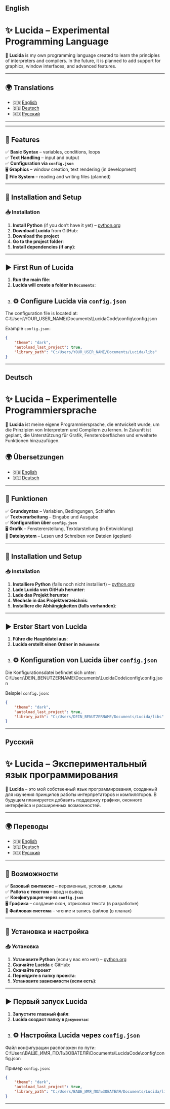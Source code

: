 ## English
<a id="english"></a>
# ✨ Lucida – Experimental Programming Language  

🌟 **Lucida** is my own programming language created to learn the principles of interpreters and compilers. In the future, it is planned to add support for graphics, window interfaces, and advanced features.  

---

## 🌍 Translations  
- 🇬🇧 [English](#english)
- 🇩🇪 [Deutsch](#german)
- 🇷🇺 [Русский](#russian)

---


---



## 🚀 Features  
✅ **Basic Syntax** – variables, conditions, loops  
✅ **Text Handling** – input and output  
✅ **Configuration via `config.json`**  
🖥️ **Graphics** – window creation, text rendering (in development)  
📂 **File System** – reading and writing files (planned)  

---

## 🔧 Installation and Setup  

### 📥 Installation  
1. **Install Python** (if you don’t have it yet) – [python.org](https://www.python.org/downloads/)  
2. **Download Lucida** from GitHub:  
3. **Download the project**  
4. **Go to the project folder**:  
5. **Install dependencies (if any)**:  

---

## ▶ First Run of Lucida  
1. **Run the main file**:  
2. **Lucida will create a folder in `Documents`**:  
3. ## ⚙ Configure Lucida via `config.json`  
The configuration file is located at:  
C:\Users\YOUR_USER_NAME\Documents\LucidaCode\config\config.json  

Example `config.json`:  
```json
{
    "theme": "dark",
    "autoload_last_project": true,
    "library_path": "C:/Users/YOUR_USER_NAME/Documents/Lucida/libs"
}
```
---

## Deutsch
<a id="german"></a>
# ✨ Lucida – Experimentelle Programmiersprache  

🌟 **Lucida** ist meine eigene Programmiersprache, die entwickelt wurde, um die Prinzipien von Interpretern und Compilern zu lernen. In Zukunft ist geplant, die Unterstützung für Grafik, Fensteroberflächen und erweiterte Funktionen hinzuzufügen.  

## 🌍 Übersetzungen
- 🇬🇧 [English](#english)
- 🇩🇪 [Deutsch](#german)

---

## 🚀 Funktionen  
✅ **Grundsyntax** – Variablen, Bedingungen, Schleifen  
✅ **Textverarbeitung** – Eingabe und Ausgabe  
✅ **Konfiguration über `config.json`**  
🖥️ **Grafik** – Fenstererstellung, Textdarstellung (in Entwicklung)  
📂 **Dateisystem** – Lesen und Schreiben von Dateien (geplant)  

---

## 🔧 Installation und Setup  

### 📥 Installation  
1. **Installiere Python** (falls noch nicht installiert) – [python.org](https://www.python.org/downloads/)  
2. **Lade Lucida von GitHub herunter**:  
3. **Lade das Projekt herunter**  
4. **Wechsle in das Projektverzeichnis**:  
5. **Installiere die Abhängigkeiten (falls vorhanden)**:  

---

## ▶ Erster Start von Lucida  
1. **Führe die Hauptdatei aus**:  
2. **Lucida erstellt einen Ordner in `Dokumente`**:  
3. ## ⚙ Konfiguration von Lucida über `config.json`  
Die Konfigurationsdatei befindet sich unter:  
C:\Users\DEIN_BENUTZERNAME\Documents\LucidaCode\config\config.json  

Beispiel `config.json`:  
```json
{
    "theme": "dark",
    "autoload_last_project": true,
    "library_path": "C:/Users/DEIN_BENUTZERNAME/Documents/Lucida/libs"
}
```

---

## Русский
<a id="russian"></a>
# ✨ Lucida – Экспериментальный язык программирования  

🌟 **Lucida** – это мой собственный язык программирования, созданный для изучения принципов работы интерпретаторов и компиляторов. В будущем планируется добавить поддержку графики, оконного интерфейса и расширенных возможностей.  

---

## 🌍 Переводы  
- 🇬🇧 [English](#english)
- 🇩🇪 [Deutsch](#german)
- 🇷🇺 [Русский](#russian)

---

## 🚀 Возможности  
✅ **Базовый синтаксис** – переменные, условия, циклы  
✅ **Работа с текстом** – ввод и вывод  
✅ **Конфигурация через `config.json`**  
🖥️ **Графика** – создание окон, отрисовка текста (в разработке)  
📂 **Файловая система** – чтение и запись файлов (в планах)  

---

## 🔧 Установка и настройка  

### 📥 Установка  
1. **Установите Python** (если у вас его нет) – [python.org](https://www.python.org/downloads/)  
2. **Скачайте Lucida** с GitHub:  
3. **Скачайте проект**  
4. **Перейдите в папку проекта**:  
5. **Установите зависимости (если есть)**:  

---

## ▶ Первый запуск Lucida  
1. **Запустите главный файл**:  
2. **Lucida создаст папку в `Документах`**:  
3. ## ⚙ Настройка Lucida через `config.json`  
Файл конфигурации расположен по пути:  
C:\Users\ВАШЕ_ИМЯ_ПОЛЬЗОВАТЕЛЯ\Documents\LucidaCode\config\config.json  

Пример `config.json`:  
```json
{
    "theme": "dark",
    "autoload_last_project": true,
    "library_path": "C:/Users/ВАШЕ_ИМЯ_ПОЛЬЗОВАТЕЛЯ/Documents/Lucida/libs"
}
```
---


